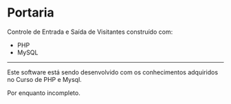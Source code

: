 Portaria
=======

Controle de Entrada e Saída de Visitantes construído com:
* PHP 
* MySQL
---------------
Este software está sendo desenvolvido com os conhecimentos adquiridos no Curso de PHP e Mysql.

Por enquanto incompleto.
